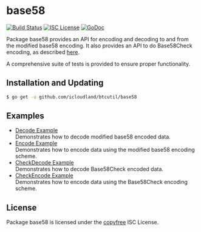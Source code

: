 base58
==========

[![Build Status](http://img.shields.io/travis/btcsuite/btcutil.svg)](https://travis-ci.org/btcsuite/btcutil)
[![ISC License](http://img.shields.io/badge/license-ISC-blue.svg)](http://copyfree.org)
[![GoDoc](https://img.shields.io/badge/godoc-reference-blue.svg)](http://godoc.org/github.com/icloudland/btcutil/base58)

Package base58 provides an API for encoding and decoding to and from the
modified base58 encoding.  It also provides an API to do Base58Check encoding,
as described [here](https://en.bitcoin.it/wiki/Base58Check_encoding).

A comprehensive suite of tests is provided to ensure proper functionality.

## Installation and Updating

```bash
$ go get -u github.com/icloudland/btcutil/base58
```

## Examples

* [Decode Example](http://godoc.org/github.com/icloudland/btcutil/base58#example-Decode)  
  Demonstrates how to decode modified base58 encoded data.
* [Encode Example](http://godoc.org/github.com/icloudland/btcutil/base58#example-Encode)  
  Demonstrates how to encode data using the modified base58 encoding scheme.
* [CheckDecode Example](http://godoc.org/github.com/icloudland/btcutil/base58#example-CheckDecode)  
  Demonstrates how to decode Base58Check encoded data.
* [CheckEncode Example](http://godoc.org/github.com/icloudland/btcutil/base58#example-CheckEncode)  
  Demonstrates how to encode data using the Base58Check encoding scheme.

## License

Package base58 is licensed under the [copyfree](http://copyfree.org) ISC
License.
